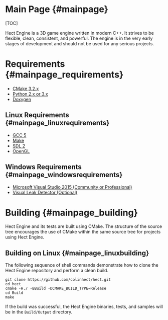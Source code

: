 Main Page {#mainpage}
=========

[TOC]

Hect Engine is a 3D game engine written in modern C++.  It strives to be flexible, clean, consistent, and powerful.  The engine is in the very early stages of development and should not be used for any serious projects.

# Requirements {#mainpage_requirements}
* [CMake 3.2.x](http://www.cmake.org)
* [Python 2.x or 3.x](https://www.python.org)
* [Doxygen](https://www.doxygen.org)

## Linux Requirements {#mainpage_linuxrequirements}
* [GCC 5](https://gcc.gnu.org)
* [Make](http://www.gnu.org/software/make)
* [SDL 2](https://www.libsdl.org)
* [OpenGL](https://www.opengl.org)

## Windows Requirements {#mainpage_windowsrequirements}
* [Microsoft Visual Studio 2015 (Community or Professional)](http://www.visualstudio.com)
* [Visual Leak Detector (Optional)](https://vld.codeplex.com/)

# Building {#mainpage_building}

Hect Engine and its tests are built using CMake.  The structure of the source tree encourages the use of CMake within the same source tree for projects using Hect Engine.

## Building on Linux {#mainpage_linuxbuilding}

The following sequence of shell commands demonstrate how to clone the Hect Engine repository and perform a clean build.

    git clone https://github.com/colinhect/hect.git
    cd hect
    cmake -H./ -BBuild -DCMAKE_BUILD_TYPE=Release
    cd Build
    make

If the build was successful, the Hect Engine binaries, tests, and samples will be in the `Build/Output` directory.
